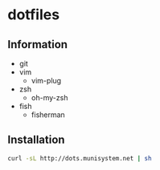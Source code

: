 dotfiles
=====

## Information

- git
- vim
  - vim-plug
- zsh
  - oh-my-zsh
- fish
  - fisherman

## Installation

```sh
curl -sL http://dots.munisystem.net | sh
```
